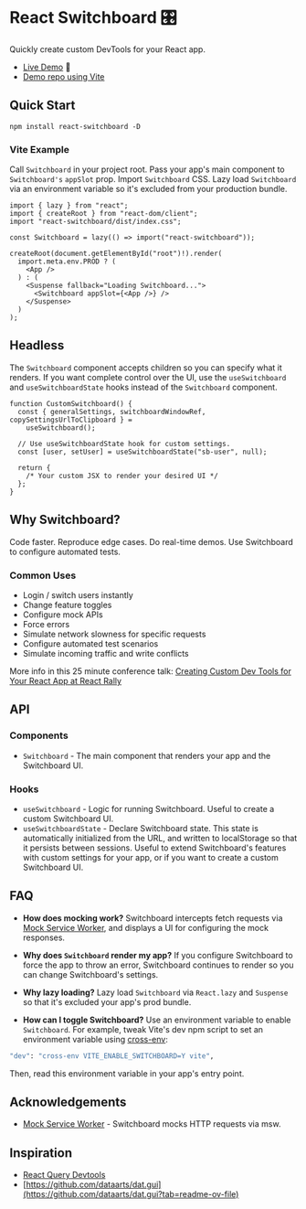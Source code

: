 # React Switchboard 🎛

Quickly create custom DevTools for your React app.

- [Live Demo](https://switchboard-beta.vercel.app/) 🚀
- [Demo repo using Vite](https://github.com/coryhouse/switchboard-with-vite-demo)

## Quick Start

```
npm install react-switchboard -D
```

### Vite Example

Call `Switchboard` in your project root. Pass your app's main component to `Switchboard's` `appSlot` prop. Import `Switchboard` CSS. Lazy load `Switchboard` via an environment variable so it's excluded from your production bundle.

```tsx
import { lazy } from "react";
import { createRoot } from "react-dom/client";
import "react-switchboard/dist/index.css";

const Switchboard = lazy(() => import("react-switchboard"));

createRoot(document.getElementById("root")!).render(
  import.meta.env.PROD ? (
    <App />
  ) : (
    <Suspense fallback="Loading Switchboard...">
      <Switchboard appSlot={<App />} />
    </Suspense>
  )
);
```

## Headless

The `Switchboard` component accepts children so you can specify what it renders. If you want complete control over the UI, use the `useSwitchboard` and `useSwitchboardState` hooks instead of the `Switchboard` component.

```tsx
function CustomSwitchboard() {
  const { generalSettings, switchboardWindowRef, copySettingsUrlToClipboard } =
    useSwitchboard();

  // Use useSwitchboardState hook for custom settings.
  const [user, setUser] = useSwitchboardState("sb-user", null);

  return {
    /* Your custom JSX to render your desired UI */
  };
}
```

## Why Switchboard?

Code faster.
Reproduce edge cases.
Do real-time demos.
Use Switchboard to configure automated tests.

### Common Uses

- Login / switch users instantly
- Change feature toggles
- Configure mock APIs
- Force errors
- Simulate network slowness for specific requests
- Configure automated test scenarios
- Simulate incoming traffic and write conflicts

More info in this 25 minute conference talk: [Creating Custom Dev Tools for Your React App at React Rally](https://www.youtube.com/live/DGG6xpllTiE?si=vq7z35p3V_2ce68H&t=24527)

## API

### Components

- `Switchboard` - The main component that renders your app and the Switchboard UI.

### Hooks

- `useSwitchboard` - Logic for running Switchboard. Useful to create a custom Switchboard UI.
- `useSwitchboardState` - Declare Switchboard state. This state is automatically initialized from the URL, and written to localStorage so that it persists between sessions. Useful to extend Switchboard's features with custom settings for your app, or if you want to create a custom Switchboard UI.

## FAQ

- **How does mocking work?** Switchboard intercepts fetch requests via [Mock Service Worker](https://mswjs.io/), and displays a UI for configuring the mock responses.
- **Why does `Switchboard` render my app?** If you configure Switchboard to force the app to throw an error, Switchboard continues to render so you can change Switchboard's settings.

- **Why lazy loading?** Lazy load `Switchboard` via `React.lazy` and `Suspense` so that it's excluded your app's prod bundle.

- **How can I toggle Switchboard?** Use an environment variable to enable `Switchboard`. For example, tweak Vite's dev npm script to set an environment variable using [cross-env](https://www.npmjs.com/package/cross-env):

```bash
"dev": "cross-env VITE_ENABLE_SWITCHBOARD=Y vite",
```

Then, read this environment variable in your app's entry point.

## Acknowledgements

- [Mock Service Worker](https://mswjs.io/) - Switchboard mocks HTTP requests via msw.

## Inspiration

- [React Query Devtools](http://react-query.tanstack.com/devtools)
- [https://github.com/dataarts/dat.gui](https://github.com/dataarts/dat.gui?tab=readme-ov-file)

